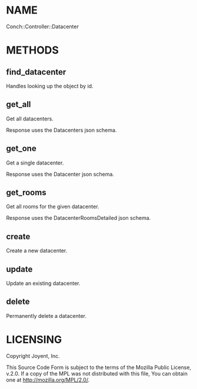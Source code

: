 # NAME

Conch::Controller::Datacenter

# METHODS

## find\_datacenter

Handles looking up the object by id.

## get\_all

Get all datacenters.

Response uses the Datacenters json schema.

## get\_one

Get a single datacenter.

Response uses the Datacenter json schema.

## get\_rooms

Get all rooms for the given datacenter.

Response uses the DatacenterRoomsDetailed json schema.

## create

Create a new datacenter.

## update

Update an existing datacenter.

## delete

Permanently delete a datacenter.

# LICENSING

Copyright Joyent, Inc.

This Source Code Form is subject to the terms of the Mozilla Public License,
v.2.0. If a copy of the MPL was not distributed with this file, You can obtain
one at http://mozilla.org/MPL/2.0/.
